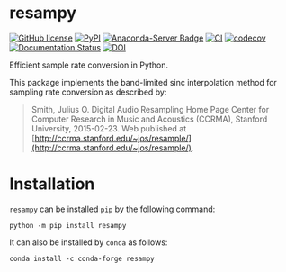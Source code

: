 # resampy
[![GitHub license](https://img.shields.io/badge/license-ISC-blue.svg)](https://raw.githubusercontent.com/bmcfee/resampy/master/LICENSE)
[![PyPI](https://img.shields.io/pypi/v/resampy.svg)](https://pypi.python.org/pypi/resampy)
[![Anaconda-Server Badge](https://anaconda.org/conda-forge/resampy/badges/version.svg)](https://anaconda.org/conda-forge/resampy)
[![CI](https://github.com/bmcfee/resampy/actions/workflows/ci.yml/badge.svg)](https://github.com/bmcfee/resampy/actions/workflows/ci.yml)
[![codecov](https://codecov.io/gh/bmcfee/resampy/branch/main/graph/badge.svg?token=o6a0xO89rz)](https://codecov.io/gh/bmcfee/resampy)
[![Documentation Status](https://readthedocs.org/projects/resampy/badge/?version=stable)](https://resampy.readthedocs.io/en/stable/?badge=stable)
[![DOI](https://zenodo.org/badge/DOI/10.5281/zenodo.596633.svg)](https://doi.org/10.5281/zenodo.596633)

Efficient sample rate conversion in Python.

This package implements the band-limited sinc interpolation method for sampling rate conversion as described by:
> Smith, Julius O. Digital Audio Resampling Home Page
> Center for Computer Research in Music and Acoustics (CCRMA), 
> Stanford University, 2015-02-23.
> Web published at [http://ccrma.stanford.edu/~jos/resample/](http://ccrma.stanford.edu/~jos/resample/).


# Installation

`resampy` can be installed `pip` by the following command:
```
python -m pip install resampy
```

It can also be installed by `conda` as follows:
```
conda install -c conda-forge resampy
```
